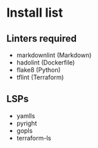 # Install list

## Linters required

- markdownlint (Markdown)
- hadolint (Dockerfile)
- flake8 (Python)
- tflint (Terraform)

## LSPs

- yamlls
- pyright
- gopls
- terraform-ls
